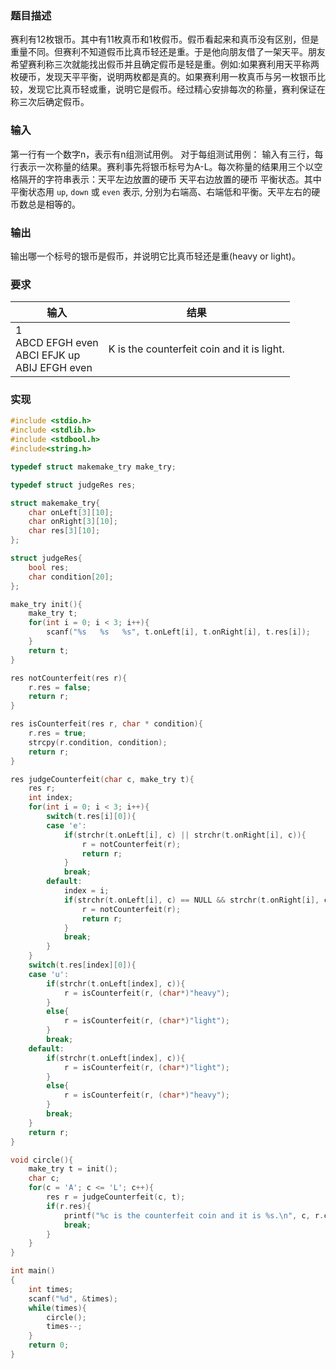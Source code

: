 ### 题目描述
赛利有12枚银币。其中有11枚真币和1枚假币。假币看起来和真币没有区别，但是重量不同。但赛利不知道假币比真币轻还是重。于是他向朋友借了一架天平。朋友希望赛利称三次就能找出假币并且确定假币是轻是重。例如:如果赛利用天平称两枚硬币，发现天平平衡，说明两枚都是真的。如果赛利用一枚真币与另一枚银币比较，发现它比真币轻或重，说明它是假币。经过精心安排每次的称量，赛利保证在称三次后确定假币。
### 输入
第一行有一个数字n，表示有n组测试用例。
对于每组测试用例：
输入有三行，每行表示一次称量的结果。赛利事先将银币标号为A-L。每次称量的结果用三个以空格隔开的字符串表示：天平左边放置的硬币 天平右边放置的硬币 平衡状态。其中平衡状态用 `up`, `down` 或 `even` 表示, 分别为右端高、右端低和平衡。天平左右的硬币数总是相等的。
### 输出
输出哪一个标号的银币是假币，并说明它比真币轻还是重(heavy or light)。
### 要求
| 输入      | 结果 |
| ----------- | ----------- |
|1 <br> ABCD EFGH even <br> ABCI EFJK up<br> ABIJ EFGH even      | K is the counterfeit coin and it is light.       |

### 实现
```c
#include <stdio.h>
#include <stdlib.h>
#include <stdbool.h>
#include<string.h>

typedef struct makemake_try make_try;

typedef struct judgeRes res;

struct makemake_try{
    char onLeft[3][10];
    char onRight[3][10];
    char res[3][10];
};

struct judgeRes{
    bool res;
    char condition[20];
};

make_try init(){
    make_try t;
    for(int i = 0; i < 3; i++){
        scanf("%s   %s   %s", t.onLeft[i], t.onRight[i], t.res[i]);
    }
    return t;
}

res notCounterfeit(res r){
    r.res = false;
    return r;
}

res isCounterfeit(res r, char * condition){
    r.res = true;
    strcpy(r.condition, condition);
    return r;
}

res judgeCounterfeit(char c, make_try t){
    res r;
    int index;
    for(int i = 0; i < 3; i++){
        switch(t.res[i][0]){
        case 'e':
            if(strchr(t.onLeft[i], c) || strchr(t.onRight[i], c)){
                r = notCounterfeit(r);
                return r;
            }
            break;
        default:
            index = i;
            if(strchr(t.onLeft[i], c) == NULL && strchr(t.onRight[i], c) == NULL){
                r = notCounterfeit(r);
                return r;
            }
            break;
        }
    }
    switch(t.res[index][0]){
    case 'u':
        if(strchr(t.onLeft[index], c)){
            r = isCounterfeit(r, (char*)"heavy");
        }
        else{
            r = isCounterfeit(r, (char*)"light");
        }
        break;
    default:
        if(strchr(t.onLeft[index], c)){
            r = isCounterfeit(r, (char*)"light");
        }
        else{
            r = isCounterfeit(r, (char*)"heavy");
        }
        break;
    }
    return r;
}

void circle(){
    make_try t = init();
    char c;
    for(c = 'A'; c <= 'L'; c++){
        res r = judgeCounterfeit(c, t);
        if(r.res){
            printf("%c is the counterfeit coin and it is %s.\n", c, r.condition);
            break;
        }
    }
}

int main()
{
    int times;
    scanf("%d", &times);
    while(times){
        circle();
        times--;
    }
    return 0;
}

```